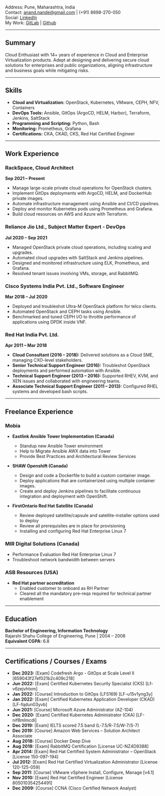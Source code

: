 Address: Pune, Maharashtra, India  
Contact: [anand.nande@gmail.com](mailto:anand.nande@gmail.com) | (+91) 8698-270-050  
Social: [LinkedIn](https://linkedin.com/in/anandnande)  
My Work: [GitLab](https://gitlab.com/anande1) | [Github](https://github.com/anande) 

---

## Summary  
Cloud Enthusiast with 14+ years of experience in Cloud and Enterprise Virtualization products. 
Adept at designing and delivering secure cloud solutions for enterprises and public organizations, 
aligning infrastructure and business goals while mitigating risks.  

---

## Skills  
- **Cloud and Virtualization:** OpenStack, Kubernetes, VMware, CEPH, NFV, Containers    
- **DevOps Tools:** Ansible, GitOps (ArgoCD, HELM, Harbor), Terraform, Jenkins, SaltStack  
- **Programming and Scripting:** Python, Bash  
- **Monitoring:** Prometheus, Grafana 
- **Certifications:** CKA, CKAD, CKS, Red Hat Certified Engineer  

---

## Work Experience  

### RackSpace, Cloud Architect  
**Sep 2021 – Present**  
- Manage large-scale private cloud operations for OpenStack clusters.  
- Implement GitOps deployments with ArgoCD, HELM, and DockerHub private images.  
- Automate infrastructure management using Ansible and CI/CD pipelines.  
- Deploy and monitor Kubernetes pods using Prometheus and Grafana.  
- Build cloud resources on AWS and Azure with Terraform.  

### Reliance Jio Ltd., Subject Matter Expert - DevOps  
**Jul 2020 – Sep 2021**  
- Managed OpenStack private cloud operations, including scaling and upgrades.  
- Automated cloud upgrades with SaltStack and Jenkins pipelines.  
- Designed and monitored infrastructure using ELK, Prometheus, and Grafana.  
- Resolved tenant issues involving VMs, storage, and RabbitMQ.  

### Cisco Systems India Pvt. Ltd., Software Engineer  
**Mar 2018 – Jul 2020**  
- Deployed and troubleshot Ultra-M OpenStack platform for telco clients.  
- Automated OpenStack and CEPH tasks using Ansible.  
- Benchmarked and tuned CEPH I/O to throttle performance of applications using DPDK inside VNF.  

### Red Hat India Pvt. Ltd.  
**Apr 2011 – Mar 2018**  
- **Cloud Consultant (2016 – 2018):** Delivered solutions as a Cloud SME, managing CXO-level stakeholders.  
- **Senior Technical Support Engineer (2016):** Troubleshot OpenStack deployments and performed automation with Ansible.  
- **Technical Support Engineer (2013 – 2016):** Supported RHEV, KVM, and XEN issues and collaborated with engineering teams.  
- **Associate Technical Support Engineer (2011 – 2013):** Configured RHEL systems and developed bash scripts.  

---

## Freelance Experience  

### Mobia  
- **Eastlink Ansible Tower Implementation (Canada)**  
  - Standup new Ansible Tower environment  
  - Help to Migrate Ansible AWX data into Tower  
  - Provide Best Practices and Architectural Review Services  

- **SHAW Openshift (Canada)**  
  - Design and code a Dockerfile to build a custom container image.  
  - Deploy applications that are containerized using multiple container images.  
  - Create and deploy Jenkins pipelines to facilitate continuous integration and deployment with OpenShift.  

- **FirstOntario Red Hat Satellite (Canada)**
  - Review deployed satellite/capsule and satellite-installer options used to deploy  
  - Review all prerequisites are in place for provisioning  
  - Installing and configuring Red Hat Enterprise Linux 7  

### MIR Digital Solutions  (Canada)
  - Performance Evaluation Red Hat Enterprise Linux 7  
  - Troubleshoot network bandwidth between servers

### ASB Resources (USA)
- **Red Hat partner accreditation**
  - Enabled customer to onboard as RH Partner
  - Cleared all the mandatory pre-reqs required for technical partner enablement

---

## Education  
  **Bachelor of Engineering, Information Technology**  
  Rajarshi Shahu College of Engineering, Pune | 2004 – 2008  
  **Equivalent CGPA:** 6.8  

---

## Certifications / Courses / Exams  
- **Dec 2023:** [Exam] Codefresh Argo - GitOps at Scale Level II [659043f27ef021b2c409c218]  
- **Jun 2022:** [Exam] Certified Kubernetes Security Specialist (CKS) [Lf-v6zejvhtxm]  
- **Jan 2022:** [Course] Introduction to GitOps (LFS169) [LF-u15v1yng3y]  
- **Jan 2022:** [Exam] Certified Kubernetes Application Developer (CKAD) [LF-fqdun03yvb]  
- **Jun 2021:** [Course] Microsoft Azure Administrator (AZ-104)  
- **Dec 2020:** [Exam] Certified Kubernetes Administrator (CKA) [LF-nif8mlmcdi]  
- **Dec 2019:** [Exam] IELTS scored 7.5 band (L-7.5/R-7.5/W-7/S-7)  
- **Dec 2019:** [Course] Amazon Web Services – Solution Architect Associate  
- **Aug 2018:** [Course] Docker Deep Dive  
- **Aug 2018:** [Exam] RabbitMQ Certification [License UC-NZ4D9388]  
- **Apr 2014:** [Exam] Red Hat Certified System Administrator – OpenStack [License 150-097-194]  
- **Jul 2012:** [Exam] Red Hat Certified Virtualization Administrator [License 120-125-059]  
- **Sep 2011:** [Course] VMware vSphere Install, Configure, Manage [v4.1]  
- **Nov 2010:** [Exam] Red Hat Certified Engineer [License 805010354254491]  
- **Dec 2009:** [Course] CCNA (Cisco Certified Network Analyst)  
